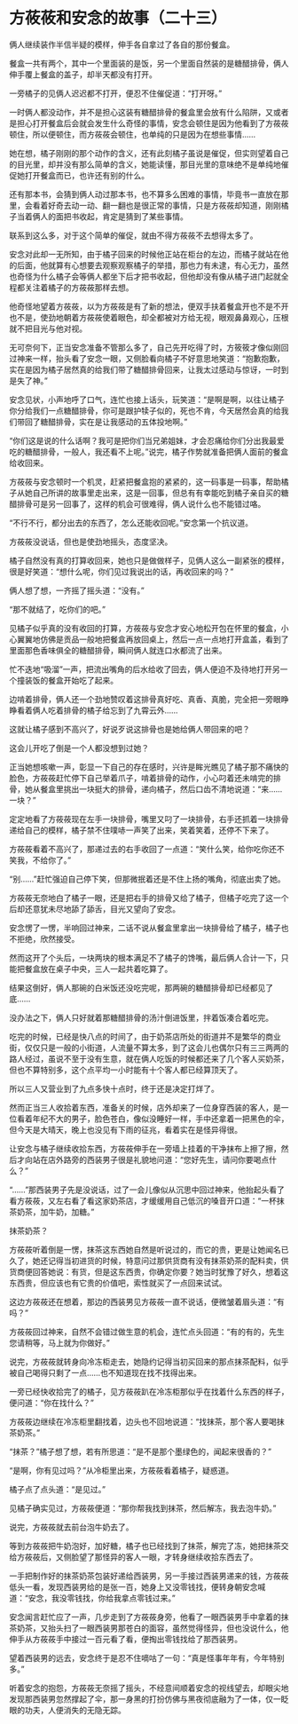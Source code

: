 # 方莜莜和安念的故事（二十三）

俩人继续装作半信半疑的模样，伸手各自拿过了各自的那份餐盒。

餐盒一共有两个，其中一个里面装的是饭，另一个里面自然装的是糖醋排骨，俩人伸手覆上餐盒的盖子，却半天都没有打开。

一旁橘子的见俩人迟迟都不打开，便忍不住催促道：“打开呀。”

一时俩人都没动作，并不是担心这装有糖醋排骨的餐盒里会放有什么陷阱，又或者是担心打开餐盒后会就会发生什么奇怪的事情，安念会顿住是因为他看到了方莜莜顿住，所以便顿住，而方莜莜会顿住，也单纯的只是因为在想些事情……

她在想，橘子刚刚的那个动作的含义，还有此刻橘子虽说是催促，但实则望着自己的目光里，却并没有那么简单的含义，她能读懂，那目光里的意味绝不是单纯地催促她打开餐盒而已，也许还有别的什么。

还有那本书，会猜到俩人动过那本书，也不算多么困难的事情，毕竟书一直放在那里，会看着好奇去动一动、翻一翻也是很正常的事情，只是方莜莜却知道，刚刚橘子当着俩人的面把书收起，肯定是猜到了某些事情。

联系到这么多，对于这个简单的催促，就由不得方莜莜不去想得太多了。

安念对此却一无所知，由于橘子回来的时候他正站在柜台的左边，而橘子就站在他的后面，他就算有心想要去观察观察橘子的举措，那也力有未逮，有心无力，虽然也奇怪为什么橘子会等俩人都坐下后才把书收起，但他却没有像从橘子进门起就全程都关注着橘子的方莜莜那样去想。

他奇怪地望着方莜莜，以为方莜莜是有了新的想法，便双手扶着餐盒开也不是不开也不是，使劲地朝着方莜莜使着眼色，却全都被对方给无视，眼观鼻鼻观心，压根就不把目光与他对视。

无可奈何下，正当安念准备不管那么多了，自己先开吃得了时，方筱筱才像似刚回过神来一样，抬头看了安念一眼，又侧脸看向橘子不好意思地笑道：“抱歉抱歉，实在是因为橘子居然真的给我们带了糖醋排骨回来，让我太过感动与惊讶，一时到是失了神。”

安念见状，小声地呼了口气，连忙也接上话头，玩笑道：“是啊是啊，以往让橘子你分给我们一点糖醋排骨，你可是跟护犊子似的，死也不肯，今天居然会真的给我们带回了糖醋排骨，实在是让我感动的五体投地啊。”

“你们这是说的什么话啊？我可是把你们当兄弟姐妹，才会忍痛给你们分出我最爱吃的糖醋排骨，一般人，我还看不上呢。”说完，橘子作势就准备把俩人面前的餐盒给收回来。

方莜莜与安念顿时一个机灵，赶紧把餐盒抱的紧紧的，这一码事是一码事，帮助橘子从她自己所讲的故事里走出来，这是一回事，但总有有幸能吃到橘子亲自买的糖醋排骨可是另一回事了，这样的机会可很难得，俩人说什么也不能错过咯。

“不行不行，都分出去的东西了，怎么还能收回呢。”安念第一个抗议道。

方莜莜没说话，但也是使劲地摇头，态度坚决。

橘子自然没有真的打算收回来，她也只是做做样子，见俩人这么一副紧张的模样，很是好笑道：“想什么呢，你们见过我说出的话，再收回来的吗？”

俩人想了想，一齐摇了摇头道：“没有。”

“那不就结了，吃你们的吧。”

见橘子似乎真的没有收回的打算，方莜莜与安念才安心地松开包在怀里的餐盒，小心翼翼地仿佛是贡品一般地把餐盒再放回桌上，然后一点一点地打开盒盖，看到了里面那色香味俱全的糖醋排骨，瞬间俩人就连口水都流了出来。

忙不迭地“吸溜”一声，把流出嘴角的后水给收了回去，俩人便迫不及待地打开另一个撞装饭的餐盒开始吃了起来。

边啃着排骨，俩人还一个劲地赞叹着这排骨真好吃、真香、真脆，完全把一旁眼睁睁看着俩人吃着排骨的橘子给忘到了九霄云外……

这就让橘子感到不高兴了，好说歹说这排骨也是她给俩人带回来的吧？

这会儿开吃了倒是一个人都没想到过她？

正当她想咳嗽一声，彰显一下自己的存在感时，兴许是眸光瞧见了橘子那不痛快的脸色，方莜莜赶忙停下自己举着爪子，啃着排骨的动作，小心叼着还未啃完的排骨，她从餐盒里挑出一块挺大的排骨，递向橘子，然后口齿不清地说道：“来……一块？”

定定地看了方莜莜现在左手一块排骨，嘴里又叼了一块排骨，右手还抓着一块排骨递给自己的模样，橘子禁不住噗哧一声笑了出来，笑着笑着，还停不下来了。

方莜莜看着不高兴了，那递过去的右手收回了一点道：“笑什么笑，给你吃你还不笑我，不给你了。”

“别……”赶忙强迫自己停下笑，但那微抿着还是不住上扬的嘴角，彻底出卖了她。

方莜莜无奈地白了橘子一眼，还是把右手的排骨又给了橘子，但橘子吃完了这一个后却还意犹未尽地舔了舔舌，目光又望向了安念。

安念愣了一愣，半响回过神来，二话不说从餐盒里拿出一块排骨给了橘子，橘子也不拒绝，欣然接受。

然而这开了个头后，一块两块的根本满足不了橘子的馋嘴，最后俩人合计一下，只能把餐盒放在桌子中央，三人一起共着吃算了。

结果这倒好，俩人那碗的白米饭还没吃完呢，那两碗的糖醋排骨却已经都见了底……

没办法之下，俩人只好就着那糖醋排骨的汤汁倒进饭里，拌着饭凑合着吃完。

吃完的时候，已经是快八点的时间了，由于奶茶店所处的街道并不是繁华的商业街，仅仅只是一般的小街道，人流量不算太多，到了这会儿也偶尔只有三三两两的路人经过，虽说不至于没有生意，就在俩人吃饭的时候都还来了几个客人买奶茶，但也不算特别多，这个点平均一小时能有十个客人都已经算顶天了。

所以三人又营业到了九点多快十点时，终于还是决定打烊了。

然而正当三人收拾着东西，准备关的时候，店外却来了一位身穿西装的客人，是一位看着年纪不大的男子，脸色苍白，像似没睡好一样，手中还拿着一把黑色的伞，但今天是大晴天，晚上也没见有下雨的征兆，看着实在是怪异得很。

让安念与橘子继续收拾东西，方莜莜伸手在一旁墙上挂着的干净抹布上擦了擦，然后才向站在店外路旁的西装男子很是礼貌地问道：“您好先生，请问你要喝点什么？”

“……”那西装男子先是没说话，过了一会儿像似从沉思中回过神来，他抬起头看了看方莜莜，又左右看了看这家奶茶店，才缓缓用自己低沉的嗓音开口道：“一杯抹茶奶茶，加牛奶，加糖。”

抹茶奶茶？

方莜莜听着倒是一愣，抹茶这东西她自然是听说过的，而它的贵，更是让她闻名已久了，她还记得当初进货的时候，特意问过那供货商有没有抹茶奶茶的配料卖，供货商便回答她说：有货，但是这东西贵，你确定你要？她当时犹豫了好久，想着这东西贵，但应该也有它贵的价值吧，索性就买了一点回来试试。

这边方莜莜还在想着，那边的西装男见方莜莜一直不说话，便微皱着眉头道：“有吗？”

方莜莜回过神来，自然不会错过做生意的机会，连忙点头回道：“有的有的，先生您请稍等，马上就为你做好。”

说完，方莜莜就转身向冷冻柜走去，她隐约记得当初买回来的那点抹茶配料，似乎被自己喝得只剩了一点……也不知道现在找不找得出来。

一旁已经快收拾完了的橘子，见方莜莜趴在冷冻柜那似乎在找着什么东西的样子，便问道：“你在找什么？”

方莜莜边继续在冷冻柜里翻找着，边头也不回地说道：“找抹茶，那个客人要喝抹茶奶茶。”

“抹茶？”橘子想了想，若有所思道：“是不是那个墨绿色的，闻起来很香的？”

“是啊，你有见过吗？”从冷柜里出来，方莜莜看着橘子，疑惑道。

橘子点了点头道：“是见过。”

见橘子确实见过，方莜莜便道：“那你帮我找到抹茶，然后解冻，我去泡牛奶。”

说完，方莜莜就去前台泡牛奶去了。

等到方莜莜把牛奶泡好，加好糖，橘子也已经找到了抹茶，解完了冻，她把抹茶交给方莜莜后，又侧脸望了那怪异的客人一眼，才转身继续收拾东西去了。

一手把制作好的抹茶奶茶包装好递给西装男，另一手接过西装男递来的钱，方莜莜低头一看，发现西装男给的是张一百，她身上又没零钱找，便转身朝安念喊道：“安念，我没零钱找，你给我拿点零钱过来。”

安念闻言赶忙应了一声，几步走到了方莜莜身旁，他看了一眼西装男手中拿着的抹茶奶茶，又抬头扫了一眼西装男那苍白的面容，虽然觉得怪异，但也没说什么，他伸手从方莜莜手中接过一百元看了看，便掏出零钱找给了那西装男。

望着西装男的远去，安念终于是忍不住嘀咕了一句：“真是怪事年年有，今年特别多。”

听着安念的抱怨，方莜莜无奈摇了摇头，不经意间顺着安念的视线望去，却眼尖地发现那西装男忽然撑起了伞，那一身黑的打扮仿佛与黑夜彻底融为了一体，仅一眨眼的功夫，人便消失的无隐无踪。
